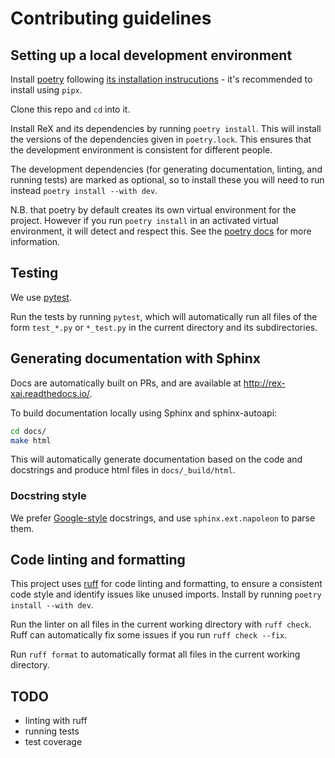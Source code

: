 # Contributing guidelines

## Setting up a local development environment

Install [poetry](https://python-poetry.org/) following [its installation instrucutions](https://python-poetry.org/docs/) - it's recommended to install using `pipx`.

Clone this repo and `cd` into it.

Install ReX and its dependencies by running `poetry install`.
This will install the versions of the dependencies given in `poetry.lock`.
This ensures that the development environment is consistent for different people.

The development dependencies (for generating documentation, linting, and running tests) are marked as optional, so to install these you will need to run instead `poetry install --with dev`.

N.B. that poetry by default creates its own virtual environment for the project.
However if you run `poetry install` in an activated virtual environment, it will detect and respect this.
See the [poetry docs](https://python-poetry.org/docs/basic-usage/#using-your-virtual-environment) for more information.

## Testing

We use [pytest](https://docs.pytest.org/en/stable/index.html).

Run the tests by running `pytest`, which will automatically run all files of the form `test_*.py` or `*_test.py` in the current directory and its subdirectories.

## Generating documentation with Sphinx

Docs are automatically built on PRs, and are available at <http://rex-xai.readthedocs.io/>.

To build documentation locally using Sphinx and sphinx-autoapi:

```sh
cd docs/
make html
```

This will automatically generate documentation based on the code and docstrings and produce html files in `docs/_build/html`.

### Docstring style

We prefer [Google-style](https://sphinxcontrib-napoleon.readthedocs.io/en/latest/example_google.html) docstrings, and use `sphinx.ext.napoleon` to parse them.

## Code linting and formatting

This project uses [ruff](https://docs.astral.sh/ruff/) for code linting and formatting, to ensure a consistent code style and identify issues like unused imports.
Install by running `poetry install --with dev`.

Run the linter on all files in the current working directory with `ruff check`.
Ruff can automatically fix some issues if you run `ruff check --fix`.

Run `ruff format` to automatically format all files in the current working directory.

## TODO

- linting with ruff
- running tests
- test coverage
